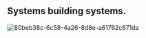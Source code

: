 Systems building systems.
----- 
![80beb38c-6c58-4a26-8d8e-a61762c671da](https://github.com/user-attachments/assets/acdabbeb-a362-47d7-beeb-fb8826585f67)


<!--
**vishalpalaniappan/vishalpalaniappan** is a ✨ _special_ ✨ repository because its `README.md` (this file) appears on your GitHub profile.


Here are some ideas to get you started:

- 🔭 I’m currently working on ...
- 🌱 I’m currently learning ...
- 👯 I’m looking to collaborate on ...
- 🤔 I’m looking for help with ...
- 💬 Ask me about ...
- 📫 How to reach me: ...
- 😄 Pronouns: ...
- ⚡ Fun fact: ...
-->
